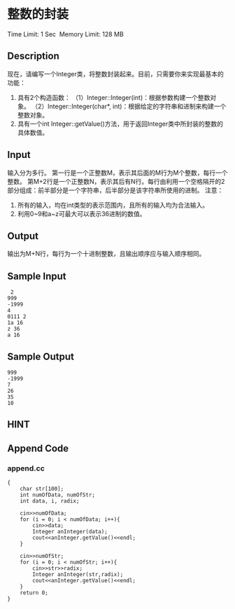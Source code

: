 # 整数的封装
Time Limit: 1 Sec  Memory Limit: 128 MB


## Description
现在，请编写一个Integer类，将整数封装起来。目前，只需要你来实现最基本的功能：
1. 具有2个构造函数：
（1）Integer::Integer(int)：根据参数构建一个整数对象。
（2）Integer::Integer(char*, int)：根据给定的字符串和进制来构建一个整数对象。
2. 具有一个int Integer::getValue()方法，用于返回Integer类中所封装的整数的具体数值。


## Input
输入分为多行。
第一行是一个正整数M，表示其后面的M行为M个整数，每行一个整数。
第M+2行是一个正整数N，表示其后有N行。每行由利用一个空格隔开的2部分组成：前半部分是一个字符串，后半部分是该字符串所使用的进制。
注意：
1. 所有的输入，均在int类型的表示范围内，且所有的输入均为合法输入。
2. 利用0~9和a~z可最大可以表示36进制的数值。


## Output
输出为M+N行，每行为一个十进制整数，且输出顺序应与输入顺序相同。


## Sample Input
```
 2
999
-1999
4
0111 2
1a 16
z 36
a 16

```
## Sample Output
```
999
-1999
7
26
35
10

```

## HINT


## Append Code
### append.cc
```cppint main()
{
    char str[100];
    int numOfData, numOfStr;
    int data, i, radix;
    
    cin>>numOfData;
    for (i = 0; i < numOfData; i++){
        cin>>data;
        Integer anInteger(data);
        cout<<anInteger.getValue()<<endl;
    }

    cin>>numOfStr;
    for (i = 0; i < numOfStr; i++){
        cin>>str>>radix;
        Integer anInteger(str,radix);
        cout<<anInteger.getValue()<<endl;
    }
    return 0;
}
```
